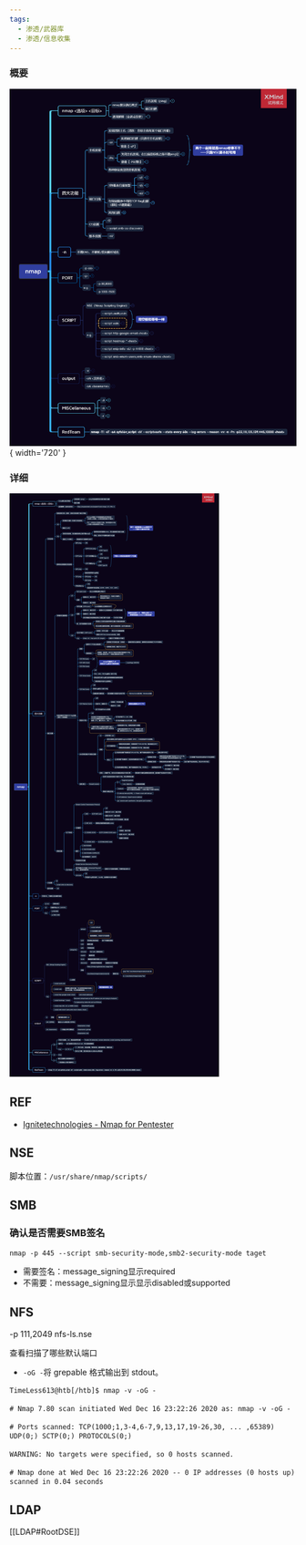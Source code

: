 ```yaml
---
tags:
  - 渗透/武器库
  - 渗透/信息收集
---
```



### 概要
![xmind](../static/img/MindMap/nmap_outline.png){ width='720' }

### 详细
![xmind](../static/img/MindMap/nmap.png)


## REF

- [Ignitetechnologies - Nmap for Pentester](https://github.com/Ignitetechnologies/Nmap-For-Pentester)




## NSE

脚本位置：`/usr/share/nmap/scripts/`


## SMB

### 确认是否需要SMB签名

```
nmap -p 445 --script smb-security-mode,smb2-security-mode taget
```
- 需要签名：message_signing显示required
- 不需要：message_signing显示显示disabled或supported



## NFS

-p 111,2049 nfs-ls.nse




查看扫描了哪些默认端口
- `-oG -`将 grepable 格式输出到 stdout。
```shell-session
TimeLess613@htb[/htb]$ nmap -v -oG -

# Nmap 7.80 scan initiated Wed Dec 16 23:22:26 2020 as: nmap -v -oG -

# Ports scanned: TCP(1000;1,3-4,6-7,9,13,17,19-26,30, ... ,65389) UDP(0;) SCTP(0;) PROTOCOLS(0;)

WARNING: No targets were specified, so 0 hosts scanned.

# Nmap done at Wed Dec 16 23:22:26 2020 -- 0 IP addresses (0 hosts up) scanned in 0.04 seconds
```


## LDAP

[[LDAP#RootDSE]]